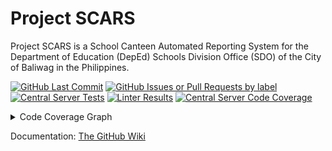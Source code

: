 <!-- markdownlint-disable MD033 -->

# Project SCARS

Project SCARS is a School Canteen Automated Reporting System for the Department
of Education (DepEd) Schools Division Office (SDO) of the City of Baliwag in
the Philippines.

[![GitHub Last Commit](https://img.shields.io/github/last-commit/Chris1320/ProjectSCARS?path=CentralServer&style=flat&label=Last%20Commit)](https://github.com/Chris1320/ProjectSCARS/tree/main/CentralServer)
[![GitHub Issues or Pull Requests by label](https://img.shields.io/github/issues-raw/Chris1320/ProjectSCARS/scope%20%3E%20central%20server?style=flat&label=Open%20Issues)](https://github.com/Chris1320/ProjectSCARS/issues?q=is%3Aissue%20state%3Aopen%20label%3A%22scope%20%3E%20central%20server%22)
[![Central Server Tests](https://img.shields.io/github/actions/workflow/status/Chris1320/ProjectSCARS/central-server-tests.yml?style=flat&label=Central%20Server%20Tests)](https://github.com/Chris1320/ProjectSCARS/actions/workflows/central-server-tests.yml)
[![Linter Results](https://img.shields.io/github/actions/workflow/status/Chris1320/ProjectSCARS/lint.yml?flat&label=Codebase%20Style)](https://github.com/Chris1320/ProjectSCARS/actions/workflows/lint.yml)
[![Central Server Code Coverage](https://img.shields.io/codecov/c/github/Chris1320/ProjectSCARS?token=BJWS49M1DI&flag=central-server&label=Code%20Coverage&style=flat)](https://app.codecov.io/gh/Chris1320/ProjectSCARS/flags)

<details>
    <summary>Code Coverage Graph</summary>
    <a href="https://codecov.io/gh/Chris1320/ProjectSCARS">
        <img src="https://codecov.io/gh/Chris1320/ProjectSCARS/graphs/sunburst.svg?token=BJWS49M1DI" alt="Code Coverage Graph" />
    </a>
    <p>
        The inner-most circle is the entire project, moving away from the center
        are folders then, finally, a single file. The size and color of each
        slice is representing the number of statements and the coverage,
        respectively.
    </p>
</details>

Documentation: [The GitHub Wiki](https://github.com/Chris1320/ProjectSCARS/wiki)
